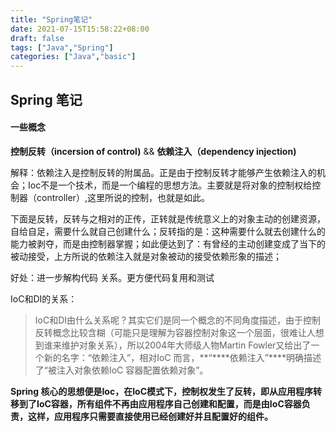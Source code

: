 ```yaml
---
title: "Spring笔记"
date: 2021-07-15T15:58:22+08:00
draft: false
tags: ["Java","Spring"]
categories: ["Java","basic"]
---
```


## Spring 笔记

#### 一些概念

**控制反转（incersion of control)**  &&  **依赖注入（dependency injection)**

解释：依赖注入是控制反转的附属品。正是由于控制反转才能够产生依赖注入的机会；Ioc不是一个技术，而是一个编程的思想方法。主要就是将对象的控制权给控制器（controller）,这里所说的控制，也就是如此。

下面是反转，反转与之相对的正传，正转就是传统意义上的对象主动的创建资源，自给自足，需要什么就自己创建什么；反转指的是：这种需要什么就去创建什么的能力被剥夺，而是由控制器掌握；如此便达到了：有曾经的主动创建变成了当下的被动接受，上方所说的依赖注入就是对象被动的接受依赖形象的描述；

好处：进一步解构代码	关系。更方便代码复用和测试

IoC和DI的关系：

> IoC和DI由什么关系呢？其实它们是同一个概念的不同角度描述，由于控制反转概念比较含糊（可能只是理解为容器控制对象这一个层面，很难让人想到谁来维护对象关系），所以2004年大师级人物Martin Fowler又给出了一个新的名字：“依赖注入”，相对IoC 而言，**“****依赖注入”****明确描述了“被注入对象依赖IoC 容器配置依赖对象”。

**Spring 核心的思想便是Ioc，在IoC模式下，控制权发生了反转，即从应用程序转移到了IoC容器，所有组件不再由应用程序自己创建和配置，而是由IoC容器负责，这样，应用程序只需要直接使用已经创建好并且配置好的组件。**

 
